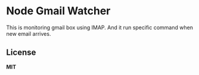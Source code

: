 Node Gmail Watcher
====================

This is monitoring gmail box using IMAP.
And it run specific command when new email arrives.

## License

**MIT**
